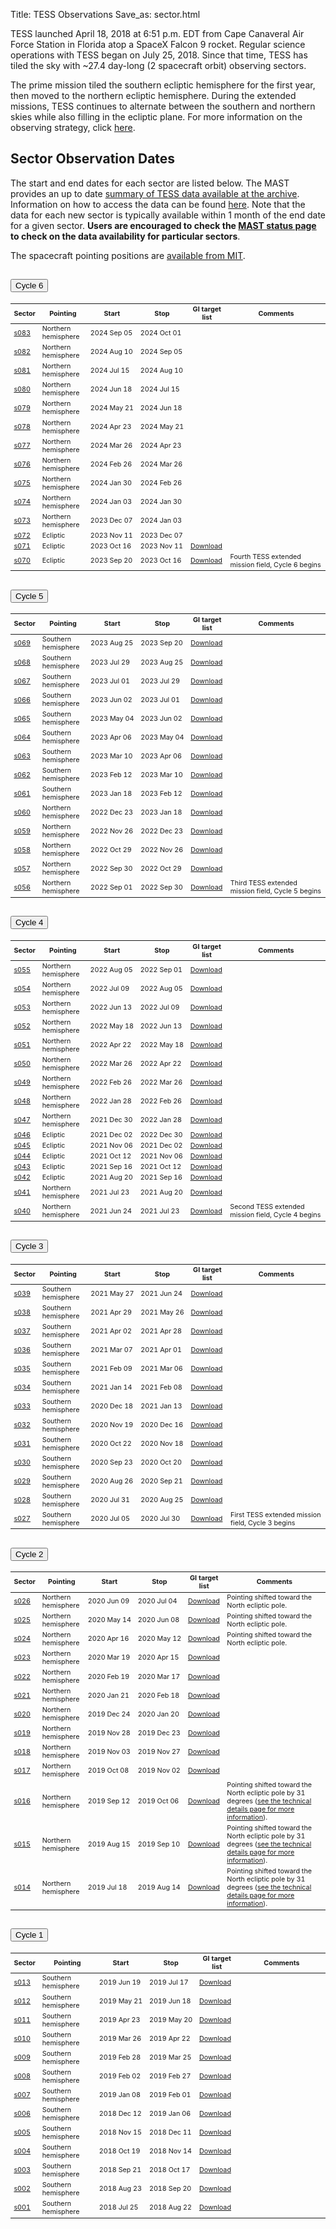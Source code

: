 Title: TESS Observations
Save_as: sector.html



TESS launched April 18, 2018 at 6:51 p.m. EDT from Cape Canaveral Air Force Station in Florida atop a SpaceX Falcon 9 rocket. Regular science operations with TESS began on July 25, 2018. Since that time, TESS has tiled the sky with ~27.4 day-long (2 spacecraft orbit) observing sectors. 

The prime mission tiled the southern ecliptic hemisphere for the first year, then moved to the northern ecliptic hemisphere. During the extended missions, TESS continues to alternate between the southern and northern skies while also filling in the ecliptic plane. For more information on the observing strategy, click [here](https://tess.mit.edu/observations/).



## Sector Observation Dates

The start and end dates for each sector are listed below. The MAST provides an up to date [summary of TESS data available at the archive](https://outerspace.stsci.edu/display/TESS/TESS+Holdings+Available+by+MAST+Service). Information on how to access the data can be found [here](data-access.html). Note that the data for each new sector is typically available within 1 month of the end date for a given sector. <b> Users are encouraged to check the [MAST status page](https://outerspace.stsci.edu/display/TESS/TESS+Holdings+Available+by+MAST+Service) to check on the data availability for particular sectors</b>.

The spacecraft pointing positions are [available from MIT](https://tess.mit.edu/observations/).

<!DOCTYPE html>
<html>
<head>
<meta name="viewport" content="width=device-width, initial-scale=1">
<style>
<!-->.collapsible {
  background-color: #777;
  color: white;
  cursor: pointer;
  padding: 18px;
  width: 100%;
  border: none;
  text-align: left;
  outline: none;
  font-size: 15px;
}-->

.active, .collapsible:hover {
  background-color: #555;
}

.content {
  padding: 0 18px;
  display: none;
  overflow: hidden;
  background-color: #f1f1f1;
}
</style>
</head>

<body>

<!--<button type="button" class="collapsible">Cycle 6</button>
<div class="content">
<div class="panel panel-primary">
  <div class="panel-heading">
  </div>
  <div class="panel-body">-->

<!-- Modal 
<div id="myModal" class="modal fade" role="dialog">
  <div class="modal-dialog">
    <div class="modal-content">
      <div class="modal-body">
        <img id="modalImage" class="img-responsive" src="images/sector-plots/sector-plots.070.jpeg">
      </div>
      <div class="modal-footer">
        <button type="button" class="btn btn-secondary" data-bs-dismiss="modal">Close</button>
      </div>
    </div>
  </div>
</div>-->

<div class="accordion" id="accordionPointings">
  <div class="accordion-item">
     <h2 class="accordion-header" id="headingSec6">
      <button class="accordion-button" type="button" data-bs-toggle="collapse" data-bs-target="#collapseSec6" aria-expanded="false" aria-controls="collapseSec6">
        Cycle 6
      </button>
      </h2>
      <div id="collapseSec6" class="accordion-collapse collapse show" aria-labelledby="headingSec6" data-bs-parent="#accordionPointings" style="">
        <div class="accordion-body">
          <table class="table table-striped table-hover" style="font-size: 0.77em;">
            <thead>
              <tr>
                <th style="vertical-align: middle;">Sector</th>
                <th style="vertical-align: middle;">Pointing</th>
                <th style="vertical-align: middle;">Start</th>
                <th style="vertical-align: middle;">Stop</th>
                <th style="vertical-align: middle;">GI target list</th>
                <!-- <th style="vertical-align: middle;" class="text-center">Release<br>notes</th> -->
                <th style="vertical-align: middle;">Comments</th>
              </tr>
            </thead>
            <tr>
              <td><a href="#s083">s083</a></td>
              <td>Northern hemisphere</td>
              <td>2024&nbsp;Sep&nbsp;05</td>
              <td>2024&nbsp;Oct&nbsp;01</td>
              <td></td>
              <td style="min-width: 12em;">
              </td>
            </tr>
            <tr>
              <td><a href="#s082">s082</a></td>
              <td>Northern hemisphere</td>
              <td>2024&nbsp;Aug&nbsp;10</td>
              <td>2024&nbsp;Sep&nbsp;05</td>
              <td></td>
              <td style="min-width: 12em;">
              </td>
            </tr>
            <tr>
              <td><a href="#s081">s081</a></td>
              <td>Northern hemisphere</td>
              <td>2024&nbsp;Jul&nbsp;15</td>
              <td>2024&nbsp;Aug&nbsp;10</td>
              <td></td>
              <td style="min-width: 12em;">
              </td>
            </tr>
            <tr>
              <td><a href="#s080">s080</a></td>
              <td>Northern hemisphere</td>
              <td>2024&nbsp;Jun&nbsp;18</td>
              <td>2024&nbsp;Jul&nbsp;15</td>
              <td></td>
              <td style="min-width: 12em;">
              </td>
            </tr>
            <tr>
              <td><a href="#s079">s079</a></td>
              <td>Northern hemisphere</td>
              <td>2024&nbsp;May&nbsp;21</td>
              <td>2024&nbsp;Jun&nbsp;18</td>
              <td></td>
              <td style="min-width: 12em;">
              </td>
            </tr>
            <tr>
              <td><a href="#s078">s078</a></td>
              <td>Northern hemisphere</td>
              <td>2024&nbsp;Apr&nbsp;23</td>
              <td>2024&nbsp;May&nbsp;21</td>
              <td></td>
              <td style="min-width: 12em;">
              </td>
            </tr>
            <tr>
              <td><a href="#s077">s077</a></td>
              <td>Northern hemisphere</td>
              <td>2024&nbsp;Mar&nbsp;26</td>
              <td>2024&nbsp;Apr&nbsp;23</td>
              <td></td>
              <td style="min-width: 12em;">
              </td>
            </tr>
            <tr>
              <td><a href="#s076">s076</a></td>
              <td>Northern hemisphere</td>
              <td>2024&nbsp;Feb&nbsp;26</td>
              <td>2024&nbsp;Mar&nbsp;26</td>
              <td></td>
              <td style="min-width: 12em;">
              </td>
            </tr>
            <tr>
              <td><a href="#s075">s075</a></td>
              <td>Northern hemisphere</td>
              <td>2024&nbsp;Jan&nbsp;30</td>
              <td>2024&nbsp;Feb&nbsp;26</td>
              <td></td>
              <td style="min-width: 12em;">
              </td>
            </tr>
          <tr>
              <td><a href="#s074">s074</a></td>
              <td>Northern hemisphere</td>
              <td>2024&nbsp;Jan&nbsp;03</td>
              <td>2024&nbsp;Jan&nbsp;30</td>
              <td></td>
              <td style="min-width: 12em;">
              </td>
            </tr>
            <tr>
              <td><a href="#s073">s073</a></td>
              <td>Northern hemisphere</td>
              <td>2023&nbsp;Dec&nbsp;07</td>
              <td>2024&nbsp;Jan&nbsp;03</td>
              <td></td>
              <td style="min-width: 12em;">
              </td>
          </tr>
          <tr>
              <td><a href="#s072">s072</a></td>
              <td>Ecliptic</td>
              <td>2023&nbsp;Nov&nbsp;11</td>
              <td>2023&nbsp;Dec&nbsp;07</td>
              <td></td>
              <td style="min-width: 12em;">
              </td>
            </tr>
            <tr>
              <td><a href="#s071">s071</a></td>
              <td>Ecliptic</td>
              <td>2023&nbsp;Oct&nbsp;16</td>
              <td>2023&nbsp;Nov&nbsp;11</td>
              <td><a href='data/target_lists/sector071_targets_lists/GI_S071.csv'>Download</a></td>
              <td style="min-width: 12em;">
              </td>
            </tr>
            <tr>
              <td><a href="#s070">s070</a></td>
              <!--<td><a href="#myModal" data-target="#myModal" data-toggle="modal" id="S70Modal">s070</a></td>-->
              <!--<td><a data-bs-toggle="modal" href="#myModal" data-image-src="images/sector-plots/sector-pots.071.jpeg">Launch demo modal</a></td>-->
              <!--<td><a href="#myModal" data-target="#myModal" data-toggle="modal" src="sector-plots.070.jpeg" id='S070modal'>S070</a></td>-->
              <td>Ecliptic</td>
              <td>2023&nbsp;Sep&nbsp;20</td>
              <td>2023&nbsp;Oct&nbsp;16</td>
              <td><a href='data/target_lists/sector070_targets_lists/GI_S070.csv'>Download</a></td>
              <td style="min-width: 12em;">Fourth TESS extended mission field, Cycle 6 begins
              </td>
            </tr>
          </table>
        </div>
      </div>
    </div>



 
  <div class="accordion-item">
    <h2 class="accordion-header" id="headingSec5">
    <button class="accordion-button collapsed" type="button" data-bs-toggle="collapse" data-bs-target="#collapseSec5" aria-expanded="false" aria-controls="collapseSec5">
      Cycle 5
    </button>
    </h2>
    <div id="collapseSec5" class="accordion-collapse collapse" aria-labelledby="headingSec5" data-bs-parent="#accordionPointings" style="">
      <div class="accordion-body">
        <table class="table table-striped table-hover" style="font-size: 0.77em;">
          <thead>
            <tr>
              <th style="vertical-align: middle;">Sector</th>
              <th style="vertical-align: middle;">Pointing</th>
              <th style="vertical-align: middle;">Start</th>
              <th style="vertical-align: middle;">Stop</th>
              <th style="vertical-align: middle;">GI target list</th>
              <!-- <th style="vertical-align: middle;" class="text-center">Release<br>notes</th> -->
              <th style="vertical-align: middle;">Comments</th>
            </tr>
          </thead>
          <tr>
            <td><a href="#s069">s069</a></td>
            <td>Southern hemisphere</td>
            <td>2023&nbsp;Aug&nbsp;25</td>
            <td>2023&nbsp;Sep&nbsp;20</td>
            <td><a href='data/target_lists/sector069_targets_lists/GI_S069.csv'>Download</a></td>
            <td style="min-width: 12em;">
            </td>
          </tr>
          <tr>
            <td><a href="#s068">s068</a></td>
            <td>Southern hemisphere</td>
            <td>2023&nbsp;Jul&nbsp;29</td>
            <td>2023&nbsp;Aug&nbsp;25</td>
            <td><a href='data/target_lists/sector068_targets_lists/GI_S068.csv'>Download</a></td>
            <td style="min-width: 12em;">
            </td>
          </tr>
          <tr>
            <td><a href="#s067">s067</a></td>
            <td>Southern hemisphere</td>
            <td>2023&nbsp;Jul&nbsp;01</td>
            <td>2023&nbsp;Jul&nbsp;29</td>
            <td><a href='data/target_lists/sector067_targets_lists/GI_S067.csv'>Download</a></td>
            <td style="min-width: 12em;">
            </td>
          </tr>
          <tr>
            <td><a href="#s066">s066</a></td>
            <td>Southern hemisphere</td>
            <td>2023&nbsp;Jun&nbsp;02</td>
            <td>2023&nbsp;Jul&nbsp;01</td>
            <td><a href='data/target_lists/sector066_targets_lists/GI_S066.csv'>Download</a></td>
            <td style="min-width: 12em;">
            </td>
          </tr>
          <tr>
            <td><a href="#s065">s065</a></td>
            <td>Southern hemisphere</td>
            <td>2023&nbsp;May&nbsp;04</td>
            <td>2023&nbsp;Jun&nbsp;02</td>
            <td><a href='data/target_lists/sector065_targets_lists/GI_S065.csv'>Download</a></td>
            <td style="min-width: 12em;">
            </td>
          </tr>
          <tr>
            <td><a href="#s064">s064</a></td>
            <td>Southern hemisphere</td>
            <td>2023&nbsp;Apr&nbsp;06</td>
            <td>2023&nbsp;May&nbsp;04</td>
            <td><a href='data/target_lists/sector064_targets_lists/GI_S064.csv'>Download</a></td>
            <td style="min-width: 12em;">
            </td>
          </tr>
          <tr>
            <td><a href="#s063">s063</a></td>
            <td>Southern hemisphere</td>
            <td>2023&nbsp;Mar&nbsp;10</td>
            <td>2023&nbsp;Apr&nbsp;06</td>
            <td><a href='data/target_lists/sector063_targets_lists/GI_S063.csv'>Download</a></td>
            <td style="min-width: 12em;">
            </td>
          </tr>
          <tr>
            <td><a href="#s062">s062</a></td>
            <td>Southern hemisphere</td>
            <td>2023&nbsp;Feb&nbsp;12</td>
            <td>2023&nbsp;Mar&nbsp;10</td>
            <td><a href='data/target_lists/sector062_targets_lists/GI_S062.csv'>Download</a></td>
            <td style="min-width: 12em;">
            </td>
          </tr>
          <tr>
            <td><a href="#s061">s061</a></td>
            <td>Southern hemisphere</td>
            <td>2023&nbsp;Jan&nbsp;18</td>
            <td>2023&nbsp;Feb&nbsp;12</td>
            <td><a href='data/target_lists/sector061_targets_lists/GI_S061.csv'>Download</a></td>
            <td style="min-width: 12em;">
            </td>
          </tr>
          <tr>
            <td><a href="#s060">s060</a></td>
            <td>Northern hemisphere</td>
            <td>2022&nbsp;Dec&nbsp;23</td>
            <td>2023&nbsp;Jan&nbsp;18</td>
            <td><a href='data/target_lists/sector060_targets_lists/GI_S060.csv'>Download</a></td>
            <td style="min-width: 12em;">
            </td>
          </tr>
          <tr>
            <td><a href="#s059">s059</a></td>
            <td>Northern hemisphere</td>
            <td>2022&nbsp;Nov&nbsp;26</td>
            <td>2022&nbsp;Dec&nbsp;23</td>
            <td><a href='data/target_lists/sector059_targets_lists/GI_S059.csv'>Download</a></td>
            <td style="min-width: 12em;">
            </td>
          </tr>
          <tr>
            <td><a href="#s058">s058</a></td>
            <td>Northern hemisphere</td>
            <td>2022&nbsp;Oct&nbsp;29</td>
            <td>2022&nbsp;Nov&nbsp;26</td>
            <td><a href='data/target_lists/sector058_targets_lists/GI_S058.csv'>Download</a></td>
            <td style="min-width: 12em;">
            </td>
          </tr>
          <tr>
            <td><a href="#s057">s057</a></td>
            <td>Northern hemisphere</td>
            <td>2022&nbsp;Sep&nbsp;30</td>
            <td>2022&nbsp;Oct&nbsp;29</td>
            <td><a href='data/target_lists/sector057_targets_lists/GI_S057.csv'>Download</a></td>
            <td style="min-width: 12em;">
            </td>
          </tr>
          <tr>
            <td><a href="#s056">s056</a></td>
            <td>Northern hemisphere</td>
            <td>2022&nbsp;Sep&nbsp;01</td>
            <td>2022&nbsp;Sep&nbsp;30</td>
            <td><a href='data/target_lists/sector056_targets_lists/GI_S056.csv'>Download</a></td>
            <td style="min-width: 12em;">Third TESS extended mission field, Cycle 5 begins
            </td>
          </tr>
        </table>
      </div>
    </div>
  </div>





  <div class="accordion-item">
    <h2 class="accordion-header" id="headingSec4">
    <button class="accordion-button collapsed" type="button" data-bs-toggle="collapse" data-bs-target="#collapseSec4" aria-expanded="false" aria-controls="collapseSec4">
      Cycle 4
    </button>
    </h2>
    <div id="collapseSec4" class="accordion-collapse collapse" aria-labelledby="headingSec4" data-bs-parent="#accordionPointings" style="">
      <div class="accordion-body">
        <table class="table table-striped table-hover" style="font-size: 0.77em;">
          <thead>
            <tr>
              <th style="vertical-align: middle;">Sector</th>
              <th style="vertical-align: middle;">Pointing</th>
              <th style="vertical-align: middle;">Start</th>
              <th style="vertical-align: middle;">Stop</th>
              <th style="vertical-align: middle;">GI target list</th>
              <!-- <th style="vertical-align: middle;" class="text-center">Release<br>notes</th> -->
              <th style="vertical-align: middle;">Comments</th>
            </tr>
          </thead>
          <tr>
            <td><a href="#s055">s055</a></td>
            <td>Northern hemisphere</td>
            <td>2022&nbsp;Aug&nbsp;05</td>
            <td>2022&nbsp;Sep&nbsp;01</td>
            <td><a href='data/target_lists/sector055_targets_lists/GI_S055.csv'>Download</a></td>
            <td style="min-width: 12em;">
            </td>
          </tr>
          <tr>
            <td><a href="#s054">s054</a></td>
            <td>Northern hemisphere</td>
            <td>2022&nbsp;Jul&nbsp;09</td>
            <td>2022&nbsp;Aug&nbsp;05</td>
            <td><a href='data/target_lists/sector054_targets_lists/GI_S054.csv'>Download</a></td>
            <td style="min-width: 12em;">
            </td>
          </tr>
          <tr>
            <td><a href="#s053">s053</a></td>
            <td>Northern hemisphere</td>
            <td>2022&nbsp;Jun&nbsp;13</td>
            <td>2022&nbsp;Jul&nbsp;09</td>
            <td><a href='data/target_lists/sector053_targets_lists/GI_S053.csv'>Download</a></td>
            <td style="min-width: 12em;">
            </td>
          </tr>
          <tr>
            <td><a href="#s052">s052</a></td>
            <td>Northern hemisphere</td>
            <td>2022&nbsp;May&nbsp;18</td>
            <td>2022&nbsp;Jun&nbsp;13</td>
            <td><a href='data/target_lists/sector052_targets_lists/GI_S052.csv'>Download</a></td>
            <td style="min-width: 12em;">
            </td>
          </tr>
          <tr>
            <td><a href="#s051">s051</a></td>
            <td>Northern hemisphere</td>
            <td>2022&nbsp;Apr&nbsp;22</td>
            <td>2022&nbsp;May&nbsp;18</td>
            <td><a href='data/target_lists/sector051_targets_lists/GI_S051.csv'>Download</a></td>
            <td style="min-width: 12em;">
            </td>
          </tr>
          <tr>
            <td><a href="#s050">s050</a></td>
            <td>Northern hemisphere</td>
            <td>2022&nbsp;Mar&nbsp;26</td>
            <td>2022&nbsp;Apr&nbsp;22</td>
            <td><a href='data/target_lists/sector050_targets_lists/GI_S050.csv'>Download</a></td>
            <td style="min-width: 12em;">
            </td>
          </tr>
          <tr>
            <td><a href="#s049">s049</a></td>
            <td>Northern hemisphere</td>
            <td>2022&nbsp;Feb&nbsp;26</td>
            <td>2022&nbsp;Mar&nbsp;26</td>
            <td><a href='data/target_lists/sector049_targets_lists/GI_S049.csv'>Download</a></td>
            <td style="min-width: 12em;">
            </td>
          </tr>
          <tr>
            <td><a href="#s048">s048</a></td>
            <td>Northern hemisphere</td>
            <td>2022&nbsp;Jan&nbsp;28</td>
            <td>2022&nbsp;Feb&nbsp;26</td>
            <td><a href='data/target_lists/sector048_targets_lists/GI_S048.csv'>Download</a></td>
            <td style="min-width: 12em;">
            </td>
          </tr>
          <tr>
            <td><a href="#s047">s047</a></td>
            <td>Northern hemisphere</td>
            <td>2021&nbsp;Dec&nbsp;30</td>
            <td>2022&nbsp;Jan&nbsp;28</td>
            <td><a href='data/target_lists/sector047_targets_lists/GI_S047.csv'>Download</a></td>
            <td style="min-width: 12em;">
            </td>
          </tr>
          <tr>
            <td><a href="#s046">s046</a></td>
            <td>Ecliptic</td>
            <td>2021&nbsp;Dec&nbsp;02</td>
            <td>2022&nbsp;Dec&nbsp;30</td>
            <td><a href='data/target_lists/sector046_targets_lists/GI_S046.csv'>Download</a></td>
            <td style="min-width: 12em;">
            </td>
          </tr>
          <tr>
            <td><a href="#s045">s045</a></td>
            <td>Ecliptic</td>
            <td>2021&nbsp;Nov&nbsp;06</td>
            <td>2021&nbsp;Dec&nbsp;02</td>
            <td><a href='data/target_lists/sector045_targets_lists/GI_S045.csv'>Download</a></td>
            <td style="min-width: 12em;">
            </td>
          </tr>
          <tr>
            <td><a href="#s044">s044</a></td>
            <td>Ecliptic</td>
            <td>2021&nbsp;Oct&nbsp;12</td>
            <td>2021&nbsp;Nov&nbsp;06</td>
            <td><a href='data/target_lists/sector044_targets_lists/GI_S044.csv'>Download</a></td>
            <td style="min-width: 12em;">
            </td>
          </tr>
          <tr>
            <td><a href="#s043">s043</a></td>
            <td>Ecliptic</td>
            <td>2021&nbsp;Sep&nbsp;16</td>
            <td>2021&nbsp;Oct&nbsp;12</td>
            <td><a href='data/target_lists/sector043_targets_lists/GI_S043.csv'>Download</a></td>
            <td style="min-width: 12em;">
            </td>
          </tr>
          <tr>
            <td><a href="#s042">s042</a></td>
            <td>Ecliptic</td>
            <td>2021&nbsp;Aug&nbsp;20</td>
            <td>2021&nbsp;Sep&nbsp;16</td>
            <td><a href='data/target_lists/sector042_targets_lists/GI_S042.csv'>Download</a></td>
            <td style="min-width: 12em;">
            </td>
          </tr>
          <tr>
            <td><a href="#s041">s041</a></td>
            <td>Northern hemisphere</td>
            <td>2021&nbsp;Jul&nbsp;23</td>
            <td>2021&nbsp;Aug&nbsp;20</td>
            <td><a href='data/target_lists/sector041_targets_lists/GI_S041.csv'>Download</a></td>
            <td style="min-width: 12em;">
            </td>
          </tr>
          <tr>
            <td><a href="#s040">s040</a></td>
            <td>Northern hemisphere</td>
            <td>2021&nbsp;Jun&nbsp;24</td>
            <td>2021&nbsp;Jul&nbsp;23</td>
            <td><a href='data/target_lists/sector040_targets_lists/GI_S040.csv'>Download</a></td>
            <td style="min-width: 12em;">Second TESS extended mission field, Cycle 4 begins
            </td>
          </tr>
        </table>
      </div>
    </div>
  </div>





  <div class="accordion-item">
    <h2 class="accordion-header" id="headingSec3">
    <button class="accordion-button collapsed" type="button" data-bs-toggle="collapse" data-bs-target="#collapseSec3" aria-expanded="false" aria-controls="collapseSec3">
      Cycle 3
    </button>
    </h2>
    <div id="collapseSec3" class="accordion-collapse collapse" aria-labelledby="headingSec3" data-bs-parent="#accordionPointings" style="">
      <div class="accordion-body">
        <table class="table table-striped table-hover" style="font-size: 0.77em;">
          <thead>
            <tr>
              <th style="vertical-align: middle;">Sector</th>
              <th style="vertical-align: middle;">Pointing</th>
              <th style="vertical-align: middle;">Start</th>
              <th style="vertical-align: middle;">Stop</th>
              <th style="vertical-align: middle;">GI target list</th>
              <!-- <th style="vertical-align: middle;" class="text-center">Release<br>notes</th> -->
              <th style="vertical-align: middle;">Comments</th>
            </tr>
          </thead>
          <tr>
            <td><a href="#s039">s039</a></td>
            <td>Southern hemisphere</td>
            <td>2021&nbsp;May&nbsp;27</td>
            <td>2021&nbsp;Jun&nbsp;24</td>
            <td><a href='data/target_lists/sector039_targets_lists/GI_S039.csv'>Download</a></td>
            <td style="min-width: 12em;">
            </td>
          </tr>
          <tr>
            <td><a href="#s038">s038</a></td>
            <td>Southern hemisphere</td>
            <td>2021&nbsp;Apr&nbsp;29</td>
            <td>2021&nbsp;May&nbsp;26</td>
            <td><a href='data/target_lists/sector038_targets_lists/GI_S038.csv'>Download</a></td>
            <td style="min-width: 12em;">
            </td>
          </tr>
          <tr>
            <td><a href="#s037">s037</a></td>
            <td>Southern hemisphere</td>
            <td>2021&nbsp;Apr&nbsp;02</td>
            <td>2021&nbsp;Apr&nbsp;28</td>
            <td><a href='data/target_lists/sector037_targets_lists/GI_S037.csv'>Download</a></td>
            <td style="min-width: 12em;">
            </td>
          </tr>
          <tr>
            <td><a href="#s036">s036</a></td>
            <td>Southern hemisphere</td>
            <td>2021&nbsp;Mar&nbsp;07</td>
            <td>2021&nbsp;Apr&nbsp;01</td>
            <td><a href='data/target_lists/sector036_targets_lists/GI_S036.csv'>Download</a></td>
            <td style="min-width: 12em;">
            </td>
          </tr>
          <tr>
            <td><a href="#s035">s035</a></td>
            <td>Southern hemisphere</td>
            <td>2021&nbsp;Feb&nbsp;09</td>
            <td>2021&nbsp;Mar&nbsp;06</td>
            <td><a href='data/target_lists/sector035_targets_lists/GI_S035.csv'>Download</a></td>
            <td style="min-width: 12em;">
            </td>
          </tr>
          <tr>
            <td><a href="#s034">s034</a></td>
            <td>Southern hemisphere</td>
            <td>2021&nbsp;Jan&nbsp;14</td>
            <td>2021&nbsp;Feb&nbsp;08</td>
            <td><a href='data/target_lists/sector034_targets_lists/GI_S034.csv'>Download</a></td>
            <td style="min-width: 12em;">
            </td>
          </tr>
          <tr>
            <td><a href="#s033">s033</a></td>
            <td>Southern hemisphere</td>
            <td>2020&nbsp;Dec&nbsp;18</td>
            <td>2021&nbsp;Jan&nbsp;13</td>
            <td><a href='data/target_lists/sector033_targets_lists/GI_S033.csv'>Download</a></td>
            <td style="min-width: 12em;">
            </td>
          </tr>
          <tr>
            <td><a href="#s032">s032</a></td>
            <td>Southern hemisphere</td>
            <td>2020&nbsp;Nov&nbsp;19</td>
            <td>2020&nbsp;Dec&nbsp;16</td>
            <td><a href='data/target_lists/sector032_targets_lists/GI_S032.csv'>Download</a></td>
            <td style="min-width: 12em;">
            </td>
          </tr>
          <tr>
            <td><a href="#s031">s031</a></td>
            <td>Southern hemisphere</td>
            <td>2020&nbsp;Oct&nbsp;22</td>
            <td>2020&nbsp;Nov&nbsp;18</td>
            <td><a href='data/target_lists/sector031_targets_lists/GI_S031.csv'>Download</a></td>
            <td style="min-width: 12em;">
            </td>
          </tr>
          <tr>
            <td><a href="#s030">s030</a></td>
            <td>Southern hemisphere</td>
            <td>2020&nbsp;Sep&nbsp;23</td>
            <td>2020&nbsp;Oct&nbsp;20</td>
            <td><a href='data/target_lists/sector030_targets_lists/GI_S030.csv'>Download</a></td>
            <td style="min-width: 12em;">
            </td>
          </tr>
          <tr>
            <td><a href="#s029">s029</a></td>
            <td>Southern hemisphere</td>
            <td>2020&nbsp;Aug&nbsp;26</td>
            <td>2020&nbsp;Sep&nbsp;21</td>
            <td><a href='data/target_lists/sector029_targets_lists/GI_S029.csv'>Download</a></td>
            <td style="min-width: 12em;">
            </td>
          </tr>
          <tr>
            <td><a href="#s028">s028</a></td>
            <td>Southern hemisphere</td>
            <td>2020&nbsp;Jul&nbsp;31</td>
            <td>2020&nbsp;Aug&nbsp;25</td>
            <td><a href='data/target_lists/sector028_targets_lists/GI_S028.csv'>Download</a></td>
            <td style="min-width: 12em;">
            </td>
          </tr>
          <tr>
            <td><a href="#s027">s027</a></td>
            <td>Southern hemisphere</td>
            <td>2020&nbsp;Jul&nbsp;05</td>
            <td>2020&nbsp;Jul&nbsp;30</td>
            <td><a href='data/target_lists/sector027_targets_lists/GI_S027.csv'>Download</a></td>
            <td style="min-width: 12em;">
              First TESS extended mission field, Cycle 3 begins
            </td>
          </tr>
        </table>
      </div>
    </div>
  </div>





  <div class="accordion-item">
    <h2 class="accordion-header" id="headingSec2">
    <button class="accordion-button collapsed" type="button" data-bs-toggle="collapse" data-bs-target="#collapseSec2" aria-expanded="false" aria-controls="collapseSec2">
      Cycle 2
    </button>
    </h2>
    <div id="collapseSec2" class="accordion-collapse collapse" aria-labelledby="headingSec2" data-bs-parent="#accordionPointings" style="">
      <div class="accordion-body">
      <table class="table table-striped table-hover" style="font-size: 0.77em;">
        <thead>
          <tr>
            <th style="vertical-align: middle;">Sector</th>
            <th style="vertical-align: middle;">Pointing</th>
            <th style="vertical-align: middle;">Start</th>
            <th style="vertical-align: middle;">Stop</th>
            <th style="vertical-align: middle;">GI target list</th>
            <!-- <th style="vertical-align: middle;" class="text-center">Release<br>notes</th> -->
            <th style="vertical-align: middle;">Comments</th>
          </tr>
        </thead>
        <tr>
          <td><a href="#s026">s026</a></td>
          <td>Northern hemisphere</td>
          <td>2020&nbsp;Jun&nbsp;09</td>
          <td>2020&nbsp;Jul&nbsp;04</td>
          <td><a href='data/target_lists/sector026_targets_lists/GI_S026.csv'>Download</a></td>
          <td style="min-width: 12em;">Pointing shifted toward the North ecliptic pole.
          </td>
        </tr>
        <tr>
          <td><a href="#s025">s025</a></td>
          <td>Northern hemisphere</td>
          <td>2020&nbsp;May&nbsp;14</td>
          <td>2020&nbsp;Jun&nbsp;08</td>
          <td><a href='data/target_lists/sector025_targets_lists/GI_S025.csv'>Download</a></td>
          <td style="min-width: 12em;">Pointing shifted toward the North ecliptic pole.
          </td>
        </tr>
        <tr>
          <td><a href="#s024">s024</a></td>
          <td>Northern hemisphere</td>
          <td>2020&nbsp;Apr&nbsp;16</td>
          <td>2020&nbsp;May&nbsp;12</td>
          <td><a href='data/target_lists/sector024_targets_lists/GI_S024.csv'>Download</a></td>
          <td style="min-width: 12em;">Pointing shifted toward the North ecliptic pole.
          </td>
        </tr>
        <tr>
          <td><a href="#s023">s023</a></td>
          <td>Northern hemisphere</td>
          <td>2020&nbsp;Mar&nbsp;19</td>
          <td>2020&nbsp;Apr&nbsp;15</td>
          <td><a href='data/target_lists/sector023_targets_lists/GI_S023.csv'>Download</a></td>
          <td style="min-width: 12em;">
          </td>
        </tr>
        <tr>
          <td><a href="#s022">s022</a></td>
          <td>Northern hemisphere</td>
          <td>2020&nbsp;Feb&nbsp;19</td>
          <td>2020&nbsp;Mar&nbsp;17</td>
          <td><a href='data/target_lists/sector022_targets_lists/GI_S022.csv'>Download</a></td>
          <td style="min-width: 12em;">
          </td>
        </tr>
        <tr>
          <td><a href="#s021">s021</a></td>
          <td>Northern hemisphere</td>
          <td>2020&nbsp;Jan&nbsp;21</td>
          <td>2020&nbsp;Feb&nbsp;18</td>
          <td><a href='data/target_lists/sector021_targets_lists/GI_S021.csv'>Download</a></td>
          <td style="min-width: 12em;">
          </td>
        </tr>
        <tr>
          <td><a href="#s020">s020</a></td>
          <td>Northern hemisphere</td>
          <td>2019&nbsp;Dec&nbsp;24</td>
          <td>2020&nbsp;Jan&nbsp;20</td>
          <td><a href='data/target_lists/sector020_targets_lists/GI_S020.csv'>Download</a></td>
          <td style="min-width: 12em;">
          </td>
        </tr>
        <tr>
          <td><a href="#s019">s019</a></td>
          <td>Northern hemisphere</td>
          <td>2019&nbsp;Nov&nbsp;28</td>
          <td>2019&nbsp;Dec&nbsp;23</td>
          <td><a href='data/target_lists/sector019_targets_lists/GI_S019.csv'>Download</a></td>
          <td style="min-width: 12em;">
          </td>
        </tr>
        <tr>
          <td><a href="#s018">s018</a></td>
          <td>Northern hemisphere</td>
          <td>2019&nbsp;Nov&nbsp;03</td>
          <td>2019&nbsp;Nov&nbsp;27</td>
          <td><a href='data/target_lists/sector018_targets_lists/GI_S018.csv'>Download</a></td>
          <td style="min-width: 12em;">
          </td>
        </tr>
        <tr>
          <td><a href="#s017">s017</a></td>
          <td>Northern hemisphere</td>
          <td>2019&nbsp;Oct&nbsp;08</td>
          <td>2019&nbsp;Nov&nbsp;02</td>
          <td><a href='data/target_lists/sector017_targets_lists/GI_S017.csv'>Download</a></td>
          <td style="min-width: 12em;">
          </td>
        </tr>
        <tr>
          <td><a href="#s016">s016</a></td>
          <td>Northern hemisphere</td>
          <td>2019&nbsp;Sep&nbsp;12</td>
          <td>2019&nbsp;Oct&nbsp;06</td>
          <td><a href='data/target_lists/sector016_targets_lists/GI_S016.csv'>Download</a></td>
          <td style="min-width: 12em;">Pointing shifted toward the North ecliptic pole by 31 degrees (<a
          href=observing-technical.html>see the technical details page for more information</a>).
          </td>
        </tr>
        <tr>
          <td><a href="#s015">s015</a></td>
          <td>Northern hemisphere</td>
          <td>2019&nbsp;Aug&nbsp;15</td>
          <td>2019&nbsp;Sep&nbsp;10</td>
          <td><a href='data/target_lists/sector015_targets_lists/GI_S015.csv'>Download</a></td>
          <td style="min-width: 12em;">Pointing shifted toward the North ecliptic pole by 31 degrees (<a
          href=observing-technical.html>see the technical details page for more information</a>).
          </td>
        </tr>
        <tr>
          <td><a href="#s014">s014</a></td>
          <td>Northern hemisphere</td>
          <td>2019&nbsp;Jul&nbsp;18</td>
          <td>2019&nbsp;Aug&nbsp;14</td>
          <td><a href='data/target_lists/sector014_targets_lists/GI_S014.csv'>Download</a></td>
          <td style="min-width: 12em;">Pointing shifted toward the North ecliptic pole by 31 degrees (<a
          href=observing-technical.html>see the technical details page for more information</a>).
          </td>
        </tr>
        </table>
      </div>
    </div>
  </div>





  <div class="accordion-item">
    <h2 class="accordion-header" id="headingSec1">
    <button class="accordion-button collapsed" type="button" data-bs-toggle="collapse" data-bs-target="#collapseSec1" aria-expanded="false" aria-controls="collapseSec1">
      Cycle 1
    </button>
    </h2>
    <div id="collapseSec1" class="accordion-collapse collapse" aria-labelledby="headingSec1" data-bs-parent="#accordionPointings" style="">
      <div class="accordion-body">
        <table class="table table-striped table-hover" style="font-size: 0.77em;">
          <thead>
            <tr>
              <th style="vertical-align: middle;">Sector</th>
              <th style="vertical-align: middle;">Pointing</th>
              <th style="vertical-align: middle;">Start</th>
              <th style="vertical-align: middle;">Stop</th>
              <th style="vertical-align: middle;">GI target list</th>
              <!-- <th style="vertical-align: middle;" class="text-center">Release<br>notes</th> -->
              <th style="vertical-align: middle;">Comments</th>
            </tr>
          </thead>
          <tr>
            <td><a href="#s013">s013</a></td>
            <td>Southern hemisphere</td>
            <td>2019&nbsp;Jun&nbsp;19</td>
            <td>2019&nbsp;Jul&nbsp;17</td>
            <td><a href='data/target_lists/sector013_targets_lists/GI_S013.csv'>Download</a></td>
            <td style="min-width: 12em;">
            </td>
          </tr>
          <tr>
            <td><a href="#s012">s012</a></td>
            <td>Southern hemisphere</td>
            <td>2019&nbsp;May&nbsp;21</td>
            <td>2019&nbsp;Jun&nbsp;18</td>
            <td><a href='data/target_lists/sector012_targets_lists/GI_S012.csv'>Download</a></td>
            <td style="min-width: 12em;">
            </td>
          </tr>
          <tr>
            <td><a href="#s011">s011</a></td>
            <td>Southern hemisphere</td>
            <td>2019&nbsp;Apr&nbsp;23</td>
            <td>2019&nbsp;May&nbsp;20</td>
            <td><a href='data/target_lists/sector011_targets_lists/GI_S011.csv'>Download</a></td>
            <td style="min-width: 12em;">
            </td>
          </tr>
          <tr>
            <td><a href="#s010">s010</a></td>
            <td>Southern hemisphere</td>
            <td>2019&nbsp;Mar&nbsp;26</td>
            <td>2019&nbsp;Apr&nbsp;22</td>
            <td><a href='data/target_lists/sector010_targets_lists/GI_S010.csv'>Download</a></td>
            <td style="min-width: 12em;">
            </td>
          </tr>
          <tr>
            <td><a href="#s009">s009</a></td>
            <td>Southern hemisphere</td>
            <td>2019&nbsp;Feb&nbsp;28</td>
            <td>2019&nbsp;Mar&nbsp;25</td>
            <td><a href='data/target_lists/sector009_targets_lists/GI_S009.csv'>Download</a></td>
            <td style="min-width: 12em;">
            </td>
          </tr>
          <tr>
            <td><a href="#s008">s008</a></td>
            <td>Southern hemisphere</td>
            <td>2019&nbsp;Feb&nbsp;02</td>
            <td>2019&nbsp;Feb&nbsp;27</td>
            <td><a href='data/target_lists/sector008_targets_lists/GI_S008.csv'>Download</a></td>
            <td style="min-width: 12em;">
            </td>
          </tr>
          <tr>
            <td><a href="#s007">s007</a></td>
            <td>Southern hemisphere</td>
            <td>2019&nbsp;Jan&nbsp;08</td>
            <td>2019&nbsp;Feb&nbsp;01</td>
            <td><a href='data/target_lists/sector007_targets_lists/GI_S007.csv'>Download</a></td>
            <td style="min-width: 12em;">
            </td>
          </tr>
          <tr>
            <td><a href="#s006">s006</a></td>
            <td>Southern hemisphere</td>
            <td>2018&nbsp;Dec&nbsp;12</td>
            <td>2019&nbsp;Jan&nbsp;06</td>
            <td><a href='data/target_lists/sector006_targets_lists/GI_S006.csv'>Download</a></td>
            <td style="min-width: 12em;">
            </td>
          </tr>
          <tr>
            <td><a href="#s005">s005</a></td>
            <td>Southern hemisphere</td>
            <td>2018&nbsp;Nov&nbsp;15</td>
            <td>2018&nbsp;Dec&nbsp;11</td>
            <td><a href='data/target_lists/sector005_targets_lists/GI_S005.csv'>Download</a></td>
            <td style="min-width: 12em;">
            </td>
          </tr>
          <tr>
            <td><a href="#s004">s004</a></td>
            <td>Southern hemisphere</td>
            <td>2018&nbsp;Oct&nbsp;19</td>
            <td>2018&nbsp;Nov&nbsp;14</td>
            <td><a href='data/target_lists/sector004_targets_lists/GI_S004.csv'>Download</a></td>
            <td style="min-width: 12em;">
            </td>
          </tr>
          <tr>
            <td><a href="#s003">s003</a></td>
            <td>Southern hemisphere</td>
            <td>2018&nbsp;Sep&nbsp;21</td>
            <td>2018&nbsp;Oct&nbsp;17</td>
            <td><a href='data/target_lists/sector003_targets_lists/GI_S003.csv'>Download</a></td>
            <td style="min-width: 12em;">
            </td>
          </tr>
          <tr>
            <td><a href="#s002">s002</a></td>
            <td>Southern hemisphere</td>
            <td>2018&nbsp;Aug&nbsp;23</td>
            <td>2018&nbsp;Sep&nbsp;20</td>
            <td><a href='data/target_lists/sector002_targets_lists/GI_S002.csv'>Download</a></td>
            <td style="min-width: 12em;"></td>
          </tr>
          <tr>
            <td><a href="#s001">s001</a></td>
            <td>Southern hemisphere</td>
            <td>2018&nbsp;Jul&nbsp;25</td>
            <td>2018&nbsp;Aug&nbsp;22</td>
            <td><a href='data/target_lists/sector001_targets_lists/GI_S001.csv'>Download</a></td>
            <td style="min-width: 12em;"></td>
          </tr>
        </table>
      </div>
    </div>
  </div>
</div>

<script>
var coll = document.getElementsByClassName("accordian");
var i;

for (i = 0; i < coll.length; i++) {
  coll[i].addEventListener("click", function() {
    this.classList.toggle("active");
    var content = this.nextElementSibling;
    if (content.style.display === "block") {
      content.style.display = "none";
    } else {
      content.style.display = "block";
    }
  });
}
</script>



</body>
</html>